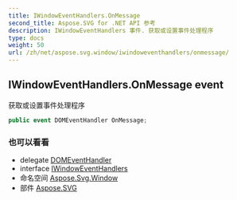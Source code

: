 ```yaml
---
title: IWindowEventHandlers.OnMessage
second_title: Aspose.SVG for .NET API 参考
description: IWindowEventHandlers 事件. 获取或设置事件处理程序
type: docs
weight: 50
url: /zh/net/aspose.svg.window/iwindoweventhandlers/onmessage/
---
```

## IWindowEventHandlers.OnMessage event

获取或设置事件处理程序

```csharp
public event DOMEventHandler OnMessage;
```

### 也可以看看

* delegate [DOMEventHandler](../../../aspose.svg.dom.events/domeventhandler/)
* interface [IWindowEventHandlers](../)
* 命名空间 [Aspose.Svg.Window](../../iwindoweventhandlers/)
* 部件 [Aspose.SVG](../../../)


